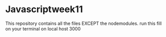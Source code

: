 # Javascriptweek11

This repository contains all the files EXCEPT the nodemodules. 
run this fill on your terminal on local host 3000
